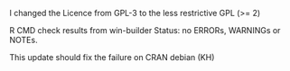 I changed the Licence from GPL-3 to the less restrictive GPL (>= 2)

R CMD check results from win-builder
Status: no ERRORs, WARNINGs or NOTEs.

This update should fix the failure on CRAN debian (KH)
